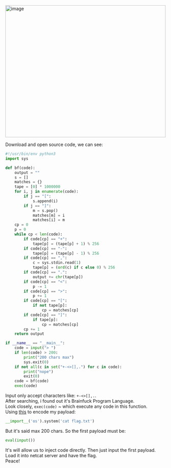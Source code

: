 <img width="502" height="414" alt="image" src="https://github.com/user-attachments/assets/cb784ac1-1d24-4d1d-a065-7726e585fbd0" />  

Download and open source code, we can see:  

```python
#!/usr/bin/env python3
import sys

def bf(code):
    output = ""
    s = []
    matches = {}
    tape = [0] * 1000000
    for i, j in enumerate(code):
        if j == "[":
            s.append(i)
        if j == "]":
            m = s.pop()
            matches[m] = i
            matches[i] = m
    cp = 0
    p = 0
    while cp < len(code):
        if code[cp] == "+":
            tape[p] = (tape[p] + 1) % 256
        if code[cp] == "-":
            tape[p] = (tape[p] - 1) % 256
        if code[cp] == ",":
            c = sys.stdin.read(1)
            tape[p] = (ord(c) if c else 0) % 256
        if code[cp] == ".":
            output += chr(tape[p])
        if code[cp] == "<":
            p -= 1
        if code[cp] == ">":
            p += 1
        if code[cp] == "[":
            if not tape[p]:
                cp = matches[cp]
        if code[cp] == "]":
            if tape[p]:
                cp = matches[cp]
        cp += 1
    return output

if __name__ == "__main__":
    code = input("> ")
    if len(code) > 200:
        print("200 chars max")
        sys.exit(0)
    if not all(c in set("+-<>[],.") for c in code):
        print("nope")
        exit(0)
    code = bf(code)
    exec(code)

```

Input only accept characters like: `+-<>[],.`.  
After searching, i found out it's Brainfuck Program Language.  
Look closely, `exec(code)` ~ which execute any code in this function.  
Using [this](https://www.dcode.fr/brainfuck-language) to encode my payload:  
```python
__import__('os').system('cat flag.txt')
```
But it's said max 200 chars. So the first payload must be:  
```python
eval(input())
```
It's will allow us to inject code directly. Then just input the first payload.  
Load it into netcat server and have the flag.  
Peace!

